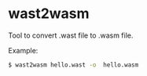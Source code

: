 # wast2wasm

Tool to convert .wast file to .wasm file.

Example:
```bash
$ wast2wasm hello.wast -o  hello.wasm
```

